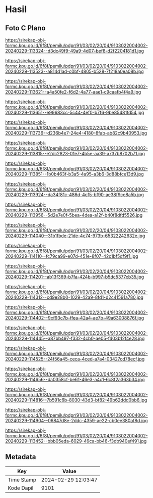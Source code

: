 # Hasil

## Foto C Plano

https://sirekap-obj-formc.kpu.go.id/6f8f/pemilu/pdpr/91/03/02/20/04/9103022004002-20240229-113324--d3dc49f9-49a9-4d07-bef8-d2f2204181d1.jpg

https://sirekap-obj-formc.kpu.go.id/6f8f/pemilu/pdpr/91/03/02/20/04/9103022004002-20240229-113523--a814d1ad-c0bf-4805-b528-7f218a0ea08b.jpg

https://sirekap-obj-formc.kpu.go.id/6f8f/pemilu/pdpr/91/03/02/20/04/9103022004002-20240229-113621--a4a50fe2-f6d2-4a77-aae1-c9caafb4f4a9.jpg

https://sirekap-obj-formc.kpu.go.id/6f8f/pemilu/pdpr/91/03/02/20/04/9103022004002-20240229-113651--e99683cc-5c44-4ef0-b7f6-9be85481fd54.jpg

https://sirekap-obj-formc.kpu.go.id/6f8f/pemilu/pdpr/91/03/02/20/04/9103022004002-20240229-113736--d236b4e7-24e4-4180-8fab-ab82c9b40953.jpg

https://sirekap-obj-formc.kpu.go.id/6f8f/pemilu/pdpr/91/03/02/20/04/9103022004002-20240229-113815--e2dc2823-01e7-4b5e-aa39-a737b8702b71.jpg

https://sirekap-obj-formc.kpu.go.id/6f8f/pemilu/pdpr/91/03/02/20/04/9103022004002-20240229-113851--1b0b463f-b3a5-4a95-a3b6-3d88bfce13d9.jpg

https://sirekap-obj-formc.kpu.go.id/6f8f/pemilu/pdpr/91/03/02/20/04/9103022004002-20240229-113924--da34f81c-486d-4cf5-bf90-ae38f9ce8a5b.jpg

https://sirekap-obj-formc.kpu.go.id/6f8f/pemilu/pdpr/91/03/02/20/04/9103022004002-20240229-113956--5d2e7e0f-5bea-4dea-a12f-b40f8dfd5526.jpg

https://sirekap-obj-formc.kpu.go.id/6f8f/pemilu/pdpr/91/03/02/20/04/9103022004002-20240229-114040--31b1fbde-21de-4c74-973b-65322242632e.jpg

https://sirekap-obj-formc.kpu.go.id/6f8f/pemilu/pdpr/91/03/02/20/04/9103022004002-20240229-114110--fc79ca99-e07d-451e-8f07-42c1bf5df9f1.jpg

https://sirekap-obj-formc.kpu.go.id/6f8f/pemilu/pdpr/91/03/02/20/04/9103022004002-20240229-114201--ab13f369-b7fa-424b-b997-b5dc5377cb35.jpg

https://sirekap-obj-formc.kpu.go.id/6f8f/pemilu/pdpr/91/03/02/20/04/9103022004002-20240229-114312--cd9e28b0-1029-42a9-8fd1-d2c41591a780.jpg

https://sirekap-obj-formc.kpu.go.id/6f8f/pemilu/pdpr/91/03/02/20/04/9103022004002-20240229-114402--9cf93c7b-ffea-42a4-ae7b-49a63008876f.jpg

https://sirekap-obj-formc.kpu.go.id/6f8f/pemilu/pdpr/91/03/02/20/04/9103022004002-20240229-114445--a87bb497-f332-4cb0-ae05-f403b12f4e28.jpg

https://sirekap-obj-formc.kpu.go.id/6f8f/pemilu/pdpr/91/03/02/20/04/9103022004002-20240229-114525--24f56a45-ceca-4ced-a7a4-03427cd78ecf.jpg

https://sirekap-obj-formc.kpu.go.id/6f8f/pemilu/pdpr/91/03/02/20/04/9103022004002-20240229-114656--da0358cf-be61-46e3-a4c1-6c8f2a363b34.jpg

https://sirekap-obj-formc.kpu.go.id/6f8f/pemilu/pdpr/91/03/02/20/04/9103022004002-20240229-114816--7b591c6b-8030-43d3-bf82-49b62ddd0bb6.jpg

https://sirekap-obj-formc.kpu.go.id/6f8f/pemilu/pdpr/91/03/02/20/04/9103022004002-20240229-114904--06847d8e-2ddc-4359-ae22-cb0ee380af8d.jpg

https://sirekap-obj-formc.kpu.go.id/6f8f/pemilu/pdpr/91/03/02/20/04/9103022004002-20240229-113452--bbb05eda-6029-49ca-bb46-f3db940ef491.jpg


## Metadata

| Key        | Value               |
| ---------- | ------------------- |
| Time Stamp | 2024-02-29 12:03:47 |
| Kode Dapil | 9101                |



